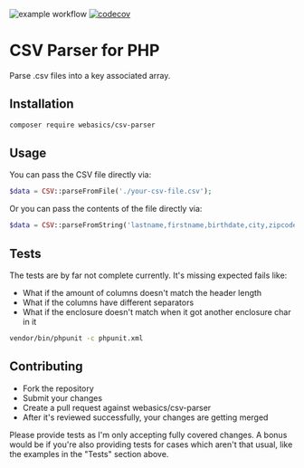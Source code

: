 ![example workflow](https://github.com/webasics/csv-parser/actions/workflows/php.yml/badge.svg)
[![codecov](https://codecov.io/gh/webasics/csv-parser/branch/main/graph/badge.svg?token=P0Y8PPHJ64)](https://codecov.io/gh/webasics/csv-parser)

# CSV Parser for PHP

Parse .csv files into a key associated array.

## Installation

```bash
composer require webasics/csv-parser
```

## Usage

You can pass the CSV file directly via:

```php
$data = CSV::parseFromFile('./your-csv-file.csv');
```

Or you can pass the contents of the file directly via:

```php
$data = CSV::parseFromString('lastname,firstname,birthdate,city,zipcode');
```

## Tests

The tests are by far not complete currently.
It's missing expected fails like:
- What if the amount of columns doesn't match the header length
- What if the columns have different separators
- What if the enclosure doesn't match when it got another enclosure char in it

```bash
vendor/bin/phpunit -c phpunit.xml
```

## Contributing

- Fork the repository
- Submit your changes 
- Create a pull request against webasics/csv-parser
- After it's reviewed successfully, your changes are getting merged

Please provide tests as I'm only accepting fully covered changes. A bonus would be if you're also providing tests for cases which aren't that usual, like the examples in the "Tests" section above.
